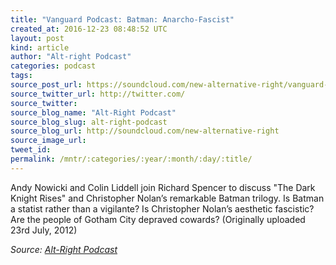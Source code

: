 ```yaml
---
title: "Vanguard Podcast: Batman: Anarcho-Fascist"
created_at: 2016-12-23 08:48:52 UTC
layout: post
kind: article
author: "Alt-right Podcast"
categories: podcast
tags: 
source_post_url: https://soundcloud.com/new-alternative-right/vanguard-podcast-batman-anarcho-fascist
source_twitter_url: http://twitter.com/
source_twitter: 
source_blog_name: "Alt-Right Podcast"
source_blog_slug: alt-right-podcast
source_blog_url: http://soundcloud.com/new-alternative-right
source_image_url: 
tweet_id:
permalink: /mntr/:categories/:year/:month/:day/:title/
---
```

Andy Nowicki and Colin Liddell join Richard Spencer to discuss "The Dark Knight Rises" and Christopher Nolan’s remarkable Batman trilogy. Is Batman a statist rather than a vigilante? Is Christopher Nolan’s aesthetic fascistic? Are the people of Gotham City depraved cowards?  (Originally uploaded 23rd July, 2012)<div class="">
    <i>Source: <a href="http://soundcloud.com/new-alternative-right">Alt-Right Podcast</a></i>
</div>
